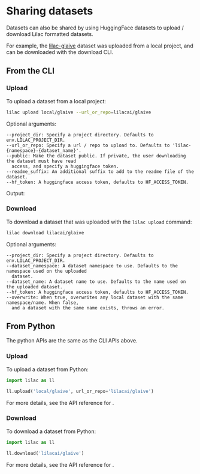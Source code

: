 # Sharing datasets

Datasets can also be shared by using HuggingFace datasets to upload / download Lilac formatted
datasets.

For example, the [lilac-glaive](https://huggingface.co/datasets/lilacai/lilac-glaive) dataset was
uploaded from a local project, and can be downloaded with the download CLI.

## From the CLI

### Upload

To upload a dataset from a local project:

```bash
lilac upload local/glaive --url_or_repo=lilacai/glaive
```

Optional arguments:

```
--project_dir: Specify a project directory. Defaults to env.LILAC_PROJECT_DIR.
--url_or_repo: Specify a url / repo to upload to. Defaults to 'lilac-{namespace}-{dataset_name}'.
--public: Make the dataset public. If private, the user downloading the dataset must have read
  access, and specify a huggingface token.
--readme_suffix: An additional suffix to add to the readme file of the dataset.
--hf_token: A huggingface access token, defaults to HF_ACCESS_TOKEN.
```

Output:

### Download

To download a dataset that was uploaded with the `lilac upload` command:

```bash
lilac download lilacai/glaive
```

Optional arguments:

```
--project_dir: Specify a project directory. Defaults to env.LILAC_PROJECT_DIR.
--dataset_namespace: A dataset namespace to use. Defaults to the namespace used on the uploaded
  dataset.
--dataset_name: A dataset name to use. Defaults to the name used on the uploaded dataset.
--hf_token: A huggingface access token, defaults to HF_ACCESS_TOKEN.
--overwrite: When true, overwrites any local dataset with the same namespace/name. When false,
  and a dataset with the same name exists, throws an error.
```

## From Python

The python APIs are the same as the CLI APIs above.

### Upload

To upload a dataset from Python:

```py
import lilac as ll

ll.upload('local/glaive', url_or_repo='lilacai/glaive')
```

For more details, see the API reference for [](#lilac.upload).

### Download

To download a dataset from Python:

```py
import lilac as ll

ll.download('lilacai/glaive')
```

For more details, see the API reference for [](#lilac.download).
